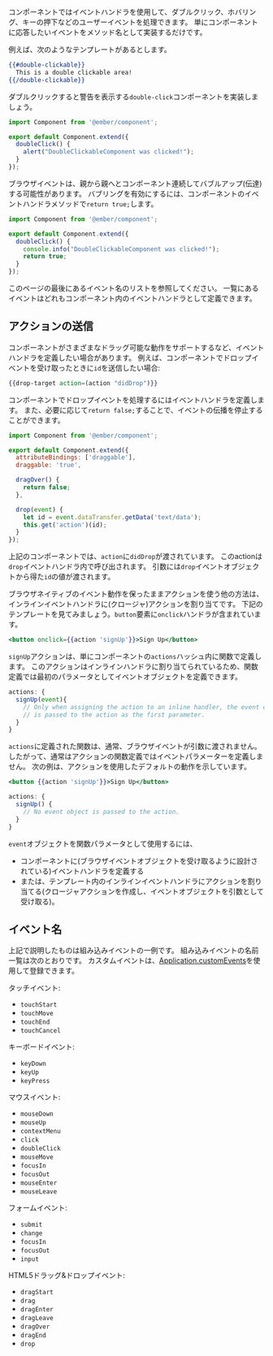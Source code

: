 <!--
You can respond to user events on your component like double-clicking, hovering,
and key presses through event handlers. Simply implement the name of the event
you want to respond to as a method on your component.
-->

コンポーネントではイベントハンドラを使用して、ダブルクリック、ホバリング、キーの押下などのユーザーイベントを処理できます。
単にコンポーネントに応答したいイベントをメソッド名として実装するだけです。

<!--
For example, imagine we have a template like this:
-->

例えば、次のようなテンプレートがあるとします。

```hbs
{{#double-clickable}}
  This is a double clickable area!
{{/double-clickable}}
```

<!--
Let's implement `double-clickable` such that when it is
clicked, an alert is displayed:
-->

ダブルクリックすると警告を表示する`double-click`コンポーネントを実装しましょう。

```app/components/double-clickable.js
import Component from '@ember/component';

export default Component.extend({
  doubleClick() {
    alert("DoubleClickableComponent was clicked!");
  }
});
```

<!--
Browser events may bubble up the DOM which potentially target parent component(s)
in succession. To enable bubbling `return true;` from the event handler method
in your component.
-->

ブラウザイベントは、親から親へとコンポーネント連続してバブルアップ(伝達)する可能性があります。
バブリングを有効にするには、コンポーネントのイベントハンドラメソッドで`return true;`します。

```app/components/double-clickable.js
import Component from '@ember/component';

export default Component.extend({
  doubleClick() {
    console.info("DoubleClickableComponent was clicked!");
    return true;
  }
});
```

<!--
See the list of event names at the end of this page. Any event can be defined
as an event handler in your component.
-->

このページの最後にあるイベント名のリストを参照してください。
一覧にあるイベントはどれもコンポーネント内のイベントハンドラとして定義できます。

<!--
## Sending Actions
-->

## アクションの送信

<!--
In some cases your component needs to define event handlers, perhaps to support
various draggable behaviors. For example, a component may need to send an `id`
when it receives a drop event:
-->

コンポーネントがさまざまなドラッグ可能な動作をサポートするなど、イベントハンドラを定義したい場合があります。
例えば、コンポーネントでドロップイベントを受け取ったときに`id`を送信したい場合:

```hbs
{{drop-target action=(action "didDrop")}}
```

<!--
You can define the component's event handlers to manage the drop event.
And if you need to, you may also stop events from bubbling, by using
`return false;`.
-->

コンポーネントでドロップイベントを処理するにはイベントハンドラを定義します。
また、必要に応じて`return false;`することで、イベントの伝播を停止することができます。

```app/components/drop-target.js
import Component from '@ember/component';

export default Component.extend({
  attributeBindings: ['draggable'],
  draggable: 'true',

  dragOver() {
    return false;
  },

  drop(event) {
    let id = event.dataTransfer.getData('text/data');
    this.get('action')(id);
  }
});
```

<!--
In the above component, `didDrop` is the `action` passed in. This action is
called from the `drop` event handler and passes one argument to the action -
the `id` value found through the `drop` event object.
-->

上記のコンポーネントでは、`action`に`didDrop`が渡されています。
このactionは`drop`イベントハンドラ内で呼び出されます。
引数には`drop`イベントオブジェクトから得た`id`の値が渡されます。

<!--
Another way to preserve native event behaviors and use an action, is to
assign a (closure) action to an inline event handler. Consider the
template below which includes an `onclick` handler on a `button` element:
-->

ブラウザネイティブのイベント動作を保ったままアクションを使う他の方法は、インラインイベントハンドラに(クロージャ)アクションを割り当てです。
下記のテンプレートを見てみましょう。`button`要素に`onclick`ハンドラが含まれています。

```hbs
<button onclick={{action 'signUp'}}>Sign Up</button>
```

<!--
The `signUp` action is simply a function defined on the `actions` hash
of a component. Since the action is assigned to an inline handler, the
function definition can define the event object as its first parameter.
-->

`signUp`アクションは、単にコンポーネントの`actions`ハッシュ内に関数で定義します。
このアクションはインラインハンドラに割り当てられているため、関数定義では最初のパラメータとしてイベントオブジェクトを定義できます。

```js
actions: {
  signUp(event){
  	// Only when assigning the action to an inline handler, the event object
    // is passed to the action as the first parameter.
  }
}
```

<!--
The normal behavior for a function defined in `actions` does not receive the
browser event as an argument. So, the function definition for the action cannot
define an event parameter. The following example demonstrates the
default behavior using an action.
-->

`actions`に定義された関数は、通常、ブラウザイベントが引数に渡されません。
したがって、通常はアクションの関数定義ではイベントパラメーターを定義しません。
次の例は、アクションを使用したデフォルトの動作を示しています。

```hbs
<button {{action 'signUp'}}>Sign Up</button>
```

```js
actions: {
  signUp() {
    // No event object is passed to the action.
  }
}
```

<!--
To utilize an `event` object as a function parameter:
-->

`event`オブジェクトを関数パラメータとして使用するには、

<!--
- Define the event handler in the component (which is designed to receive the
  browser event object).
- Or, assign an action to an inline event handler in the template (which
  creates a closure action and does receive the event object as an argument).
-->

- コンポーネントに(ブラウザイベントオブジェクトを受け取るように設計されている)イベントハンドラを定義する
- または、テンプレート内のインラインイベントハンドラにアクションを割り当てる(クロージャアクションを作成し、イベントオブジェクトを引数として受け取る)。


<!--
## Event Names
-->

## イベント名

<!--
The event handling examples described above respond to one set of events.
The names of the built-in events are listed below. Custom events can be
registered by using [Application.customEvents](https://www.emberjs.com/api/ember/2.16/classes/Application/properties/customEvents?anchor=customEvents).
-->

上記で説明したものは組み込みイベントの一例です。
組み込みイベントの名前一覧は次のとおりです。
カスタムイベントは、[Application.customEvents](https://www.emberjs.com/api/ember/2.16/classes/Application/properties/customEvents?anchor=customEvents)を使用して登録できます。

<!--
Touch events:
-->

タッチイベント:

* `touchStart`
* `touchMove`
* `touchEnd`
* `touchCancel`

<!--
Keyboard events
-->

キーボードイベント:

* `keyDown`
* `keyUp`
* `keyPress`

<!--
Mouse events
-->

マウスイベント:

* `mouseDown`
* `mouseUp`
* `contextMenu`
* `click`
* `doubleClick`
* `mouseMove`
* `focusIn`
* `focusOut`
* `mouseEnter`
* `mouseLeave`

<!--
Form events:
-->

フォームイベント:

* `submit`
* `change`
* `focusIn`
* `focusOut`
* `input`

<!--
HTML5 drag and drop events:
-->

HTML5ドラッグ&ドロップイベント:

* `dragStart`
* `drag`
* `dragEnter`
* `dragLeave`
* `dragOver`
* `dragEnd`
* `drop`
